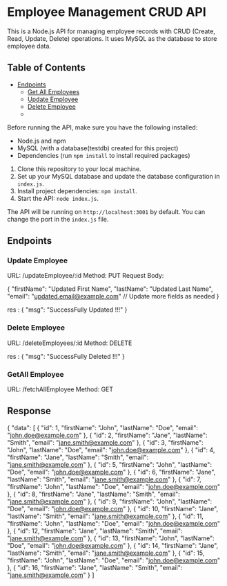 # Employee Management CRUD API

This is a Node.js API for managing employee records with CRUD (Create, Read, Update, Delete) operations. It uses MySQL as the database to store employee data.

## Table of Contents

- [Endpoints](#endpoints)
    - [Get All Employees](#get-all-employees)
    - [Update Employee](#update-employee)
    - [Delete Employee](#delete-employee)
    - 
 Before running the API, make sure you have the following installed:

- Node.js and npm
- MySQL (with a database(testdb) created for this project)
- Dependencies (run `npm install` to install required packages)
1. Clone this repository to your local machine.
2. Set up your MySQL database and update the database configuration in `index.js`.
3. Install project dependencies: `npm install`.
4. Start the API: `node index.js`.

The API will be running on `http://localhost:3001` by default. You can change the port in the `index.js` file.


## Endpoints

### Update Employee
URL: /updateEmployee/:id
Method: PUT
Request Body:

{
"firstName": "Updated First Name",
"lastName": "Updated Last Name",
"email": "updated.email@example.com"
// Update more fields as needed
}

res : {
"msg": "SuccessFully Updated !!!"
}

### Delete Employee

URL: /deleteEmployees/:id
Method: DELETE

res : {
"msg": "SuccessFully Deleted !!!"
}

### GetAll Employee

URL: /fetchAllEmployee
Method: GET
 ## Response
{
"data": [
{
"id": 1,
"firstName": "John",
"lastName": "Doe",
"email": "john.doe@example.com"
},
{
"id": 2,
"firstName": "Jane",
"lastName": "Smith",
"email": "jane.smith@example.com"
},
{
"id": 3,
"firstName": "John",
"lastName": "Doe",
"email": "john.doe@example.com"
},
{
"id": 4,
"firstName": "Jane",
"lastName": "Smith",
"email": "jane.smith@example.com"
},
{
"id": 5,
"firstName": "John",
"lastName": "Doe",
"email": "john.doe@example.com"
},
{
"id": 6,
"firstName": "Jane",
"lastName": "Smith",
"email": "jane.smith@example.com"
},
{
"id": 7,
"firstName": "John",
"lastName": "Doe",
"email": "john.doe@example.com"
},
{
"id": 8,
"firstName": "Jane",
"lastName": "Smith",
"email": "jane.smith@example.com"
},
{
"id": 9,
"firstName": "John",
"lastName": "Doe",
"email": "john.doe@example.com"
},
{
"id": 10,
"firstName": "Jane",
"lastName": "Smith",
"email": "jane.smith@example.com"
},
{
"id": 11,
"firstName": "John",
"lastName": "Doe",
"email": "john.doe@example.com"
},
{
"id": 12,
"firstName": "Jane",
"lastName": "Smith",
"email": "jane.smith@example.com"
},
{
"id": 13,
"firstName": "John",
"lastName": "Doe",
"email": "john.doe@example.com"
},
{
"id": 14,
"firstName": "Jane",
"lastName": "Smith",
"email": "jane.smith@example.com"
},
{
"id": 15,
"firstName": "John",
"lastName": "Doe",
"email": "john.doe@example.com"
},
{
"id": 16,
"firstName": "Jane",
"lastName": "Smith",
"email": "jane.smith@example.com"
}
]
